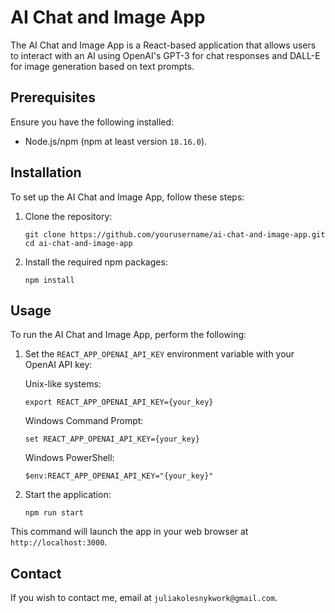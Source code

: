 # AI Chat and Image App

The AI Chat and Image App is a React-based application that allows users to interact with an AI using OpenAI's GPT-3 for chat responses and DALL-E for image generation based on text prompts.

## Prerequisites

Ensure you have the following installed:
- Node.js/npm (npm at least version `18.16.0`).

## Installation

To set up the AI Chat and Image App, follow these steps:

1. Clone the repository:
   ```
   git clone https://github.com/yourusername/ai-chat-and-image-app.git
   cd ai-chat-and-image-app
   ```

2. Install the required npm packages:
   ```
   npm install
   ```

## Usage

To run the AI Chat and Image App, perform the following:

1. Set the `REACT_APP_OPENAI_API_KEY` environment variable with your OpenAI API key:

   Unix-like systems:
   ```
   export REACT_APP_OPENAI_API_KEY={your_key}
   ```

   Windows Command Prompt:
   ```
   set REACT_APP_OPENAI_API_KEY={your_key}
   ```

   Windows PowerShell:
   ```
   $env:REACT_APP_OPENAI_API_KEY="{your_key}"
   ```

2. Start the application:
   ```
   npm run start
   ```

This command will launch the app in your web browser at `http://localhost:3000`.

## Contact

If you wish to contact me, email at `juliakolesnykwork@gmail.com`.


